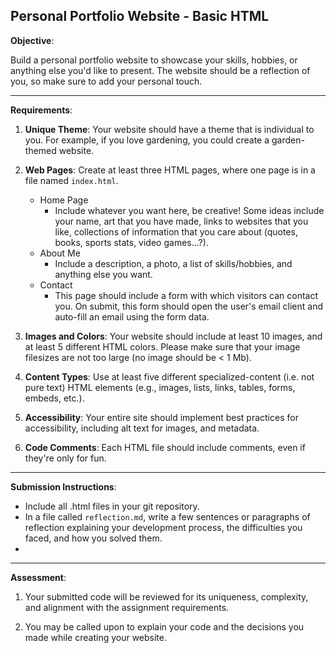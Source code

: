 Personal Portfolio Website - Basic HTML
---

**Objective**:

Build a personal portfolio website to showcase your skills, hobbies, or anything else you'd like to present. The website should be a reflection of you, so make sure to add your personal touch.

---

**Requirements**:

1. **Unique Theme**: Your website should have a theme that is individual to you. For example, if you love gardening, you could create a garden-themed website.

2. **Web Pages**: Create at least three HTML pages, where one page is in a file named `index.html`.
    - Home Page
        - Include whatever you want here, be creative! Some ideas include your name, art that you have made, links to websites that you like, collections of information that you care about (quotes, books, sports stats, video games...?).
    - About Me
        - Include a description, a photo, a list of skills/hobbies, and anything else you want.
    - Contact
        - This page should include a form with which visitors can contact you. On submit, this form should open the user's email client and auto-fill an email using the form data.

3. **Images and Colors**: Your website should include at least 10 images, and at least 5 different HTML colors. Please make sure that your image filesizes are not too large (no image should be < 1 Mb).

3. **Content Types**: Use at least five different specialized-content (i.e. not pure text) HTML elements (e.g., images, lists, links, tables, forms, embeds, etc.).

4. **Accessibility**: Your entire site should implement best practices for accessibility, including alt text for images, and metadata.

5. **Code Comments**: Each HTML file should include comments, even if they're only for fun.


---

**Submission Instructions**:

- Include all .html files in your git repository. 
- In a file called `reflection.md`, write a few sentences or paragraphs of reflection explaining your development process, the difficulties you faced, and how you solved them.
- 

---

**Assessment**:

1. Your submitted code will be reviewed for its uniqueness, complexity, and alignment with the assignment requirements.

2. You may be called upon to explain your code and the decisions you made while creating your website.